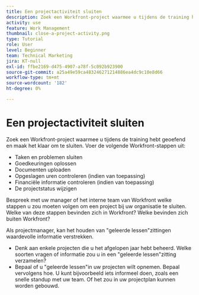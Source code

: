 ```yaml
---
title: Een projectactiviteit sluiten
description: Zoek een Workfront-project waarmee u tijdens de training hebt geoefend en maak het klaar om te sluiten.
activity: use
feature: Work Management
thumbnail: close-a-project-activity.png
type: Tutorial
role: User
level: Beginner
team: Technical Marketing
jira: KT-null
exl-id: ffbe2169-d475-4907-a78f-5c092b923900
source-git-commit: a25a49e59ca483246271214886ea4dc9c10e8d66
workflow-type: tm+mt
source-wordcount: '182'
ht-degree: 0%

---
```


# Een projectactiviteit sluiten

Zoek een Workfront-project waarmee u tijdens de training hebt geoefend en maak het klaar om te sluiten. Voer de volgende Workfront-stappen uit:

* Taken en problemen sluiten
* Goedkeuringen oplossen
* Documenten uploaden
* Opgeslagen uren controleren (indien van toepassing)
* Financiële informatie controleren (indien van toepassing)
* De projectstatus wijzigen

Bespreek met uw manager of het interne team van Workfront welke stappen u zou moeten volgen om een project bij uw organisatie te sluiten. Welke van deze stappen bevinden zich in Workfront? Welke bevinden zich buiten Workfront?

Als projectmanager, kan het houden van &quot;geleerde lessen&quot;zittingen waardevolle informatie verstrekken.

* Denk aan enkele projecten die u het afgelopen jaar hebt beheerd. Welke soorten vragen of informatie zou u in een &quot;geleerde lessen&quot;zitting verzamelen?
* Bepaal of u &quot;geleerde lessen&quot;in uw projecten wilt opnemen. Bepaal vervolgens hoe. U kunt bijvoorbeeld iets informeel doen, zoals een snelle standup met uw team. Of het zou in uw projectplan kunnen worden gebouwd.
